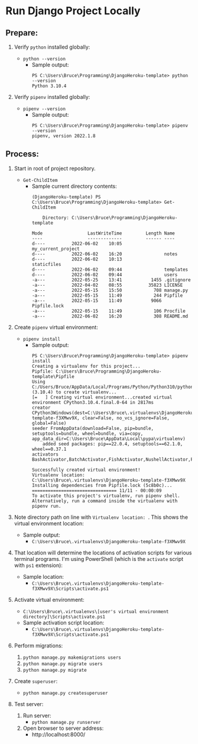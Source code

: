 # Run Django Project Locally

## Prepare:

1. Verify `python` installed globally:
    * `python --version`
        * Sample output:
            ```
            PS C:\Users\Bruce\Programming\DjangoHeroku-template> python --version
            Python 3.10.4
            ```

1. Verify `pipenv` installed globally:
    * `pipenv --version`
        * Sample output:
            ```
            PS C:\Users\Bruce\Programming\DjangoHeroku-template> pipenv --version
            pipenv, version 2022.1.8
            ```

## Process:

1. Start in root of project repository.
    * `Get-ChildItem`
        * Sample current directory contents:
            ```
            (DjangoHeroku-template) PS C:\Users\Bruce\Programming\DjangoHeroku-template> Get-ChildItem

                Directory: C:\Users\Bruce\Programming\DjangoHeroku-template

            Mode                 LastWriteTime         Length Name
            ----                 -------------         ------ ----
            d----          2022-06-02    10:05                my_current_project
            d----          2022-06-02    16:20                notes
            d----          2022-06-02    10:13                staticfiles
            d----          2022-06-02    09:44                templates
            d----          2022-06-02    09:44                users
            -a---          2022-05-25    13:41           1455 .gitignore
            -a---          2022-04-02    08:55          35823 LICENSE
            -a---          2022-05-15    15:50            708 manage.py
            -a---          2022-05-15    11:49            244 Pipfile
            -a---          2022-05-15    11:49           9066 Pipfile.lock
            -a---          2022-05-15    11:49            106 Procfile
            -a---          2022-06-02    16:20            308 README.md
            ```

1. Create `pipenv` virtual environment:
    * `pipenv install`
        * Sample output:
            ```
            PS C:\Users\Bruce\Programming\DjangoHeroku-template> pipenv install
            Creating a virtualenv for this project...
            Pipfile: C:\Users\Bruce\Programming\DjangoHeroku-template\Pipfile
            Using C:/Users/Bruce/AppData/Local/Programs/Python/Python310/python.exe (3.10.4) to create virtualenv...
            [=   ] Creating virtual environment...created virtual environment CPython3.10.4.final.0-64 in 2817ms
            creator CPython3Windows(dest=C:\Users\Bruce\.virtualenvs\DjangoHeroku-template-f3XMwv9X, clear=False, no_vcs_ignore=False, global=False)
            seeder FromAppData(download=False, pip=bundle, setuptools=bundle, wheel=bundle, via=copy, app_data_dir=C:\Users\Bruce\AppData\Local\pypa\virtualenv)
                added seed packages: pip==22.0.4, setuptools==62.1.0, wheel==0.37.1
            activators BashActivator,BatchActivator,FishActivator,NushellActivator,PowerShellActivator,PythonActivator

            Successfully created virtual environment!
            Virtualenv location: C:\Users\Bruce\.virtualenvs\DjangoHeroku-template-f3XMwv9X
            Installing dependencies from Pipfile.lock (5c8b0c)...
            ================================ 11/11 - 00:00:09
            To activate this project's virtualenv, run pipenv shell.
            Alternatively, run a command inside the virtualenv with pipenv run.
            ```

1. Note directory path on line with `Virtualenv location: `. This shows the virtual environment location:
    * Sample output:
        * `C:\Users\Bruce\.virtualenvs\DjangoHeroku-template-f3XMwv9X`

1. That location will determine the locations of activation scripts for various terminal programs. I'm using PowerShell (which is the `activate` script with `ps1` extension):
    * Sample location:
        * `C:\Users\Bruce\.virtualenvs\DjangoHeroku-template-f3XMwv9X\Scripts\activate.ps1`

1. Activate virtual environment:
    * `C:\Users\Bruce\.virtualenvs\[user's virtual environment directory]\Scripts\activate.ps1`
    * Sample activation script location:
        * `C:\Users\Bruce\.virtualenvs\DjangoHeroku-template-f3XMwv9X\Scripts\activate.ps1`

1. Perform migrations:
    1. `python manage.py makemigrations users`
    1. `python manage.py migrate users`
    1. `python manage.py migrate`

1. Create `superuser`:
    * `python manage.py createsuperuser`

1. Test server:
    1. Run server:
        * `python manage.py runserver`
    1. Open browser to server address:
        * http://localhost:8000/
